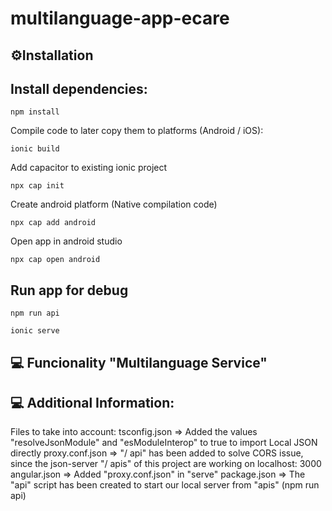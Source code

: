 # multilanguage-app-ecare

## ⚙Installation

## Install dependencies:

```
npm install
```

Compile code to later copy them to platforms (Android / iOS):
```
ionic build
```

Add capacitor to existing ionic project
```
npx cap init
```

Create android platform (Native compilation code)
```
npx cap add android
```

Open app in android studio
```
npx cap open android
```

## Run app for debug
```
npm run api
```
```
ionic serve
```

## 💻 Funcionality "Multilanguage Service"
  

## 💻 Additional Information:
Files to take into account:
tsconfig.json => Added the values "resolveJsonModule" and "esModuleInterop" to true to import Local JSON directly
proxy.conf.json => "/ api" has been added to solve CORS issue, since the json-server "/ apis" of this project are working on localhost: 3000
angular.json => Added "proxy.conf.json" in "serve"
package.json => The "api" script has been created to start our local server from "apis" (npm run api)

  
